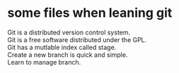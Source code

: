 # some files when leaning git
Git is a distributed version control system.  
Git is a free software distributed under the GPL.  
Git has a mutlable index called stage.  
Create a new branch is quick and simple.  
Learn to manage branch.

